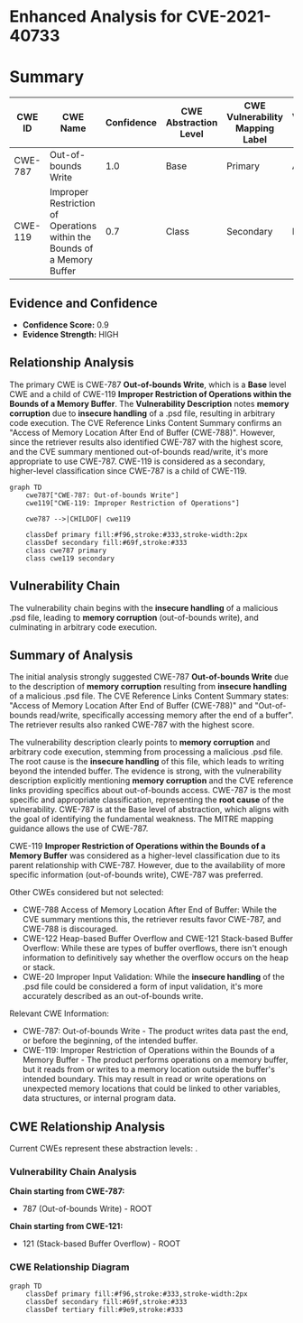 # Enhanced Analysis for CVE-2021-40733

# Summary
| CWE ID | CWE Name | Confidence | CWE Abstraction Level | CWE Vulnerability Mapping Label | CWE-Vulnerability Mapping Notes |
|---|---|---|---|---|---|
| CWE-787 | Out-of-bounds Write | 1.0 | Base | Primary | Allowed |
| CWE-119 | Improper Restriction of Operations within the Bounds of a Memory Buffer | 0.7 | Class | Secondary | Discouraged |

## Evidence and Confidence

*   **Confidence Score:** 0.9
*   **Evidence Strength:** HIGH

## Relationship Analysis
The primary CWE is CWE-787 **Out-of-bounds Write**, which is a **Base** level CWE and a child of CWE-119 **Improper Restriction of Operations within the Bounds of a Memory Buffer**. The **Vulnerability Description** notes **memory corruption** due to **insecure handling** of a .psd file, resulting in arbitrary code execution. The CVE Reference Links Content Summary confirms an "Access of Memory Location After End of Buffer (CWE-788)". However, since the retriever results also identified CWE-787 with the highest score, and the CVE summary mentioned out-of-bounds read/write, it's more appropriate to use CWE-787. CWE-119 is considered as a secondary, higher-level classification since CWE-787 is a child of CWE-119.

```mermaid
graph TD
    cwe787["CWE-787: Out-of-bounds Write"]
    cwe119["CWE-119: Improper Restriction of Operations"]
    
    cwe787 -->|CHILDOF| cwe119
    
    classDef primary fill:#f96,stroke:#333,stroke-width:2px
    classDef secondary fill:#69f,stroke:#333
    class cwe787 primary
    class cwe119 secondary
```

## Vulnerability Chain
The vulnerability chain begins with the **insecure handling** of a malicious .psd file, leading to **memory corruption** (out-of-bounds write), and culminating in arbitrary code execution.

## Summary of Analysis
The initial analysis strongly suggested CWE-787 **Out-of-bounds Write** due to the description of **memory corruption** resulting from **insecure handling** of a malicious .psd file. The CVE Reference Links Content Summary states: "Access of Memory Location After End of Buffer (CWE-788)" and "Out-of-bounds read/write, specifically accessing memory after the end of a buffer". The retriever results also ranked CWE-787 with the highest score.

The vulnerability description clearly points to **memory corruption** and arbitrary code execution, stemming from processing a malicious .psd file. The root cause is the **insecure handling** of this file, which leads to writing beyond the intended buffer.
The evidence is strong, with the vulnerability description explicitly mentioning **memory corruption** and the CVE reference links providing specifics about out-of-bounds access. CWE-787 is the most specific and appropriate classification, representing the **root cause** of the vulnerability.
CWE-787 is at the Base level of abstraction, which aligns with the goal of identifying the fundamental weakness. The MITRE mapping guidance allows the use of CWE-787.

CWE-119 **Improper Restriction of Operations within the Bounds of a Memory Buffer** was considered as a higher-level classification due to its parent relationship with CWE-787. However, due to the availability of more specific information (out-of-bounds write), CWE-787 was preferred.

Other CWEs considered but not selected:

*   CWE-788 Access of Memory Location After End of Buffer: While the CVE summary mentions this, the retriever results favor CWE-787, and CWE-788 is discouraged.
*   CWE-122 Heap-based Buffer Overflow and CWE-121 Stack-based Buffer Overflow: While these are types of buffer overflows, there isn't enough information to definitively say whether the overflow occurs on the heap or stack.
*   CWE-20 Improper Input Validation: While the **insecure handling** of the .psd file could be considered a form of input validation, it's more accurately described as an out-of-bounds write.

Relevant CWE Information:
*   CWE-787: Out-of-bounds Write - The product writes data past the end, or before the beginning, of the intended buffer.
*   CWE-119: Improper Restriction of Operations within the Bounds of a Memory Buffer - The product performs operations on a memory buffer, but it reads from or writes to a memory location outside the buffer's intended boundary. This may result in read or write operations on unexpected memory locations that could be linked to other variables, data structures, or internal program data.


## CWE Relationship Analysis

Current CWEs represent these abstraction levels: .


### Vulnerability Chain Analysis

**Chain starting from CWE-787:**
- 787 (Out-of-bounds Write) - ROOT


**Chain starting from CWE-121:**
- 121 (Stack-based Buffer Overflow) - ROOT



### CWE Relationship Diagram

```mermaid
graph TD
    classDef primary fill:#f96,stroke:#333,stroke-width:2px
    classDef secondary fill:#69f,stroke:#333
    classDef tertiary fill:#9e9,stroke:#333
```